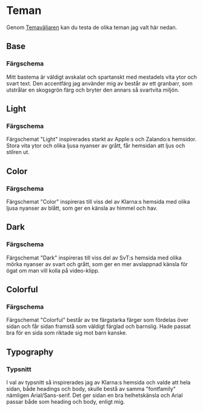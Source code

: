 # Teman

Genom <a href="index.php/theme-selector">Temaväljaren</a> kan du testa de olika teman jag valt här nedan.


## Base
### Färgschema

<div class="base">
<div class="cubes">
    <div class="part1"></div>
    <div class="part2"></div>
    <div class="part4"></div>
</div>
</div>

Mitt bastema är väldigt avskalat och spartanskt med mestadels vita ytor och svart text.
Den accentfärg jag använder mig av består av ett granbarr, som utstrålar en skogsgrön färg och bryter den annars så svartvita miljön.


## Light
### Färgschema

<div class="light">
<div class="cubes">
    <div class="part1"></div>
    <div class="part2"></div>
    <div class="part3"></div>
    <div class="part4"></div>
</div>
</div>

Färgschemat "Light" inspirerades starkt av Apple:s och Zalando:s hemsidor.
Stora vita ytor och olika ljusa nyanser av grått, får hemsidan att ljus
och stilren ut.

## Color
### Färgschema

<div class="color">
<div class="cubes">
    <div class="part1"></div>
    <div class="part2"></div>
    <div class="part3"></div>
    <div class="part4"></div>
    <div class="part5"></div>
</div>
</div>

Färgschemat "Color" inspireras till viss del av Klarna:s hemsida med
olika ljusa nyanser av blått, som ger en känsla av himmel och hav.


## Dark
### Färgschema

<div class="dark">
<div class="cubes">
    <div class="part1"></div>
    <div class="part2"></div>
    <div class="part3"></div>
    <div class="part4"></div>
</div>
</div>

Färgschemat "Dark" inspireras till viss del av SvT:s hemsida med
olika mörka nyanser av svart och grått, som ger en mer avslappnad
känsla för ögat om man vill kolla på video-klipp.


## Colorful
### Färgschema

<div class="colorful">
<div class="cubes">
    <div class="part1"></div>
    <div class="part2"></div>
    <div class="part3"></div>
</div>
</div>

Färgschemat "Colorful" består av tre färgstarka färger som fördelas över
sidan och får sidan framstå som väldigt färglad och barnslig.
Hade passat bra för en sida som riktade sig mot barn kanske.



## Typography
### Typsnitt

I val av typsnitt så inspirerades jag av Klarna:s hemsida och valde att hela
sidan, både headings och body, skulle bestå av samma "fontfamily" nämligen
Arial/Sans-serif. Det ger sidan en bra helhetskänsla och Arial passar både
som heading och body, enligt mig.

